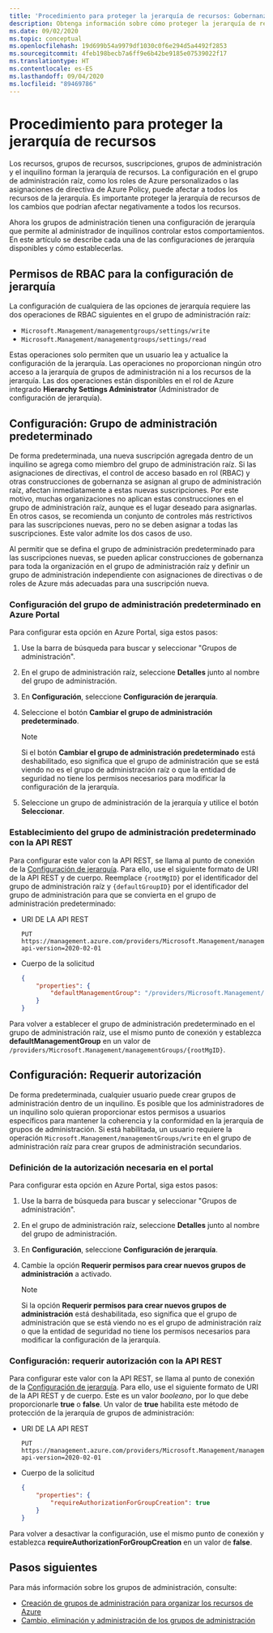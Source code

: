 ```yaml
---
title: 'Procedimiento para proteger la jerarquía de recursos: Gobernanza en Azure'
description: Obtenga información sobre cómo proteger la jerarquía de recursos con configuraciones de jerarquía que incluyen la configuración del grupo de administración predeterminado.
ms.date: 09/02/2020
ms.topic: conceptual
ms.openlocfilehash: 19d699b54a9979df1030c0f6e294d5a4492f2853
ms.sourcegitcommit: 4feb198becb7a6ff9e6b42be9185e07539022f17
ms.translationtype: HT
ms.contentlocale: es-ES
ms.lasthandoff: 09/04/2020
ms.locfileid: "89469786"
---
```

# <a name="how-to-protect-your-resource-hierarchy"></a>Procedimiento para proteger la jerarquía de recursos

Los recursos, grupos de recursos, suscripciones, grupos de administración y el inquilino forman la jerarquía de recursos. La configuración en el grupo de administración raíz, como los roles de Azure personalizados o las asignaciones de directiva de Azure Policy, puede afectar a todos los recursos de la jerarquía. Es importante proteger la jerarquía de recursos de los cambios que podrían afectar negativamente a todos los recursos.

Ahora los grupos de administración tienen una configuración de jerarquía que permite al administrador de inquilinos controlar estos comportamientos. En este artículo se describe cada una de las configuraciones de jerarquía disponibles y cómo establecerlas.

## <a name="rbac-permissions-for-hierarchy-settings"></a>Permisos de RBAC para la configuración de jerarquía

La configuración de cualquiera de las opciones de jerarquía requiere las dos operaciones de RBAC siguientes en el grupo de administración raíz:

- `Microsoft.Management/managementgroups/settings/write`
- `Microsoft.Management/managementgroups/settings/read`

Estas operaciones solo permiten que un usuario lea y actualice la configuración de la jerarquía. Las operaciones no proporcionan ningún otro acceso a la jerarquía de grupos de administración ni a los recursos de la jerarquía. Las dos operaciones están disponibles en el rol de Azure integrado **Hierarchy Settings Administrator** (Administrador de configuración de jerarquía).

## <a name="setting---default-management-group"></a>Configuración: Grupo de administración predeterminado

De forma predeterminada, una nueva suscripción agregada dentro de un inquilino se agrega como miembro del grupo de administración raíz. Si las asignaciones de directivas, el control de acceso basado en rol (RBAC) y otras construcciones de gobernanza se asignan al grupo de administración raíz, afectan inmediatamente a estas nuevas suscripciones. Por este motivo, muchas organizaciones no aplican estas construcciones en el grupo de administración raíz, aunque es el lugar deseado para asignarlas. En otros casos, se recomienda un conjunto de controles más restrictivos para las suscripciones nuevas, pero no se deben asignar a todas las suscripciones. Este valor admite los dos casos de uso.

Al permitir que se defina el grupo de administración predeterminado para las suscripciones nuevas, se pueden aplicar construcciones de gobernanza para toda la organización en el grupo de administración raíz y definir un grupo de administración independiente con asignaciones de directivas o de roles de Azure más adecuadas para una suscripción nueva.

### <a name="set-default-management-group-in-portal"></a>Configuración del grupo de administración predeterminado en Azure Portal

Para configurar esta opción en Azure Portal, siga estos pasos:

1. Use la barra de búsqueda para buscar y seleccionar "Grupos de administración".

1. En el grupo de administración raíz, seleccione **Detalles** junto al nombre del grupo de administración.

1. En **Configuración**, seleccione **Configuración de jerarquía**.

1. Seleccione el botón **Cambiar el grupo de administración predeterminado**.

   > [!NOTE]
   > Si el botón **Cambiar el grupo de administración predeterminado** está deshabilitado, eso significa que el grupo de administración que se está viendo no es el grupo de administración raíz o que la entidad de seguridad no tiene los permisos necesarios para modificar la configuración de la jerarquía.

1. Seleccione un grupo de administración de la jerarquía y utilice el botón **Seleccionar**.

### <a name="set-default-management-group-with-rest-api"></a>Establecimiento del grupo de administración predeterminado con la API REST

Para configurar este valor con la API REST, se llama al punto de conexión de la [Configuración de jerarquía](/rest/api/resources/hierarchysettings). Para ello, use el siguiente formato de URI de la API REST y de cuerpo. Reemplace `{rootMgID}` por el identificador del grupo de administración raíz y `{defaultGroupID}` por el identificador del grupo de administración para que se convierta en el grupo de administración predeterminado:

- URI DE LA API REST

  ```http
  PUT https://management.azure.com/providers/Microsoft.Management/managementGroups/{rootMgID}/settings/default?api-version=2020-02-01
  ```

- Cuerpo de la solicitud

  ```json
  {
      "properties": {
          "defaultManagementGroup": "/providers/Microsoft.Management/managementGroups/{defaultGroupID}"
      }
  }
  ```

Para volver a establecer el grupo de administración predeterminado en el grupo de administración raíz, use el mismo punto de conexión y establezca **defaultManagementGroup** en un valor de `/providers/Microsoft.Management/managementGroups/{rootMgID}`.

## <a name="setting---require-authorization"></a>Configuración: Requerir autorización

De forma predeterminada, cualquier usuario puede crear grupos de administración dentro de un inquilino. Es posible que los administradores de un inquilino solo quieran proporcionar estos permisos a usuarios específicos para mantener la coherencia y la conformidad en la jerarquía de grupos de administración. Si está habilitada, un usuario requiere la operación `Microsoft.Management/managementGroups/write` en el grupo de administración raíz para crear grupos de administración secundarios.

### <a name="set-require-authorization-in-portal"></a>Definición de la autorización necesaria en el portal

Para configurar esta opción en Azure Portal, siga estos pasos:

1. Use la barra de búsqueda para buscar y seleccionar "Grupos de administración".

1. En el grupo de administración raíz, seleccione **Detalles** junto al nombre del grupo de administración.

1. En **Configuración**, seleccione **Configuración de jerarquía**.

1. Cambie la opción **Requerir permisos para crear nuevos grupos de administración** a activado.

   > [!NOTE]
   > Si la opción **Requerir permisos para crear nuevos grupos de administración** está deshabilitada, eso significa que el grupo de administración que se está viendo no es el grupo de administración raíz o que la entidad de seguridad no tiene los permisos necesarios para modificar la configuración de la jerarquía.

### <a name="set-require-authorization-with-rest-api"></a>Configuración: requerir autorización con la API REST

Para configurar este valor con la API REST, se llama al punto de conexión de la [Configuración de jerarquía](/rest/api/resources/hierarchysettings). Para ello, use el siguiente formato de URI de la API REST y de cuerpo. Este es un valor _booleano_, por lo que debe proporcionarle **true** o **false**. Un valor de **true** habilita este método de protección de la jerarquía de grupos de administración:

- URI DE LA API REST

  ```http
  PUT https://management.azure.com/providers/Microsoft.Management/managementGroups/{rootMgID}/settings/default?api-version=2020-02-01
  ```

- Cuerpo de la solicitud

  ```json
  {
      "properties": {
          "requireAuthorizationForGroupCreation": true
      }
  }
  ```

Para volver a desactivar la configuración, use el mismo punto de conexión y establezca **requireAuthorizationForGroupCreation** en un valor de **false**.

## <a name="next-steps"></a>Pasos siguientes

Para más información sobre los grupos de administración, consulte:

- [Creación de grupos de administración para organizar los recursos de Azure](../create.md)
- [Cambio, eliminación y administración de los grupos de administración](../manage.md)

